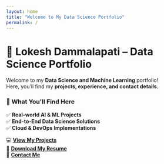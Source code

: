 ```yaml
---
layout: home
title: "Welcome to My Data Science Portfolio"
permalink: /
---
```


# 🚀 Lokesh Dammalapati – Data Science Portfolio  

Welcome to my **Data Science and Machine Learning** portfolio!  
Here, you’ll find my **projects, experience, and contact details**.  

### 🌟 **What You'll Find Here**
✅ **Real-world AI & ML Projects**  
✅ **End-to-End Data Science Solutions**  
✅ **Cloud & DevOps Implementations**  

💻 [**View My Projects**](projects.md)  
📄 [**Download My Resume**](resume.md)  
📩 [**Contact Me**](contact.md)  